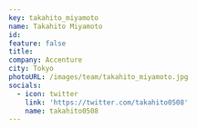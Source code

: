 ```yaml
---
key: takahito_miyamoto
name: Takahito Miyamoto
id: 
feature: false
title: 
company: Accenture
city: Tokyo
photoURL: /images/team/takahito_miyamoto.jpg
socials:
  - icon: twitter
    link: 'https://twitter.com/takahito0508'
    name: takahito0508
---
```

